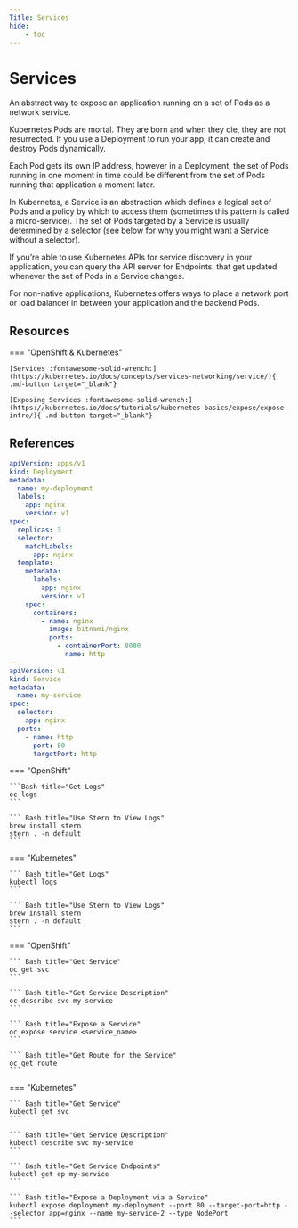 ```yaml
---
Title: Services
hide:
    - toc
---
```

# Services

An abstract way to expose an application running on a set of Pods as a network service.

Kubernetes Pods are mortal. They are born and when they die, they are not resurrected. If you use a Deployment to run your app, it can create and destroy Pods dynamically.

Each Pod gets its own IP address, however in a Deployment, the set of Pods running in one moment in time could be different from the set of Pods running that application a moment later.

In Kubernetes, a Service is an abstraction which defines a logical set of Pods and a policy by which to access them (sometimes this pattern is called a micro-service). The set of Pods targeted by a Service is usually determined by a selector (see below for why you might want a Service without a selector).

If you’re able to use Kubernetes APIs for service discovery in your application, you can query the API server for Endpoints, that get updated whenever the set of Pods in a Service changes.

For non-native applications, Kubernetes offers ways to place a network port or load balancer in between your application and the backend Pods.

## Resources

=== "OpenShift & Kubernetes"

    [Services :fontawesome-solid-wrench:](https://kubernetes.io/docs/concepts/services-networking/service/){ .md-button target="_blank"}

    [Exposing Services :fontawesome-solid-wrench:](https://kubernetes.io/docs/tutorials/kubernetes-basics/expose/expose-intro/){ .md-button target="_blank"}

## References

```yaml
apiVersion: apps/v1
kind: Deployment
metadata:
  name: my-deployment
  labels:
    app: nginx
    version: v1
spec:
  replicas: 3
  selector:
    matchLabels:
      app: nginx
  template:
    metadata:
      labels:
        app: nginx
        version: v1
    spec:
      containers:
        - name: nginx
          image: bitnami/nginx
          ports:
            - containerPort: 8080
              name: http
---
apiVersion: v1
kind: Service
metadata:
  name: my-service
spec:
  selector:
    app: nginx
  ports:
    - name: http
      port: 80
      targetPort: http
```

=== "OpenShift"

    ```Bash title="Get Logs"
    oc logs
    ```

    ``` Bash title="Use Stern to View Logs"
    brew install stern
    stern . -n default
    ```

=== "Kubernetes"

    ``` Bash title="Get Logs"
    kubectl logs
    ```

    ``` Bash title="Use Stern to View Logs"
    brew install stern
    stern . -n default
    ```

<Tab>
</Tab>

=== "OpenShift"

    ``` Bash title="Get Service"
    oc get svc
    ```

    ``` Bash title="Get Service Description"
    oc describe svc my-service
    ```

    ``` Bash title="Expose a Service"
    oc expose service <service_name>
    ```

    ``` Bash title="Get Route for the Service"
    oc get route
    ```

=== "Kubernetes"

    ``` Bash title="Get Service"
    kubectl get svc
    ```

    ``` Bash title="Get Service Description"
    kubectl describe svc my-service
    ```

    ``` Bash title="Get Service Endpoints"
    kubectl get ep my-service
    ```

    ``` Bash title="Expose a Deployment via a Service"
    kubectl expose deployment my-deployment --port 80 --target-port=http --selector app=nginx --name my-service-2 --type NodePort
    ```

